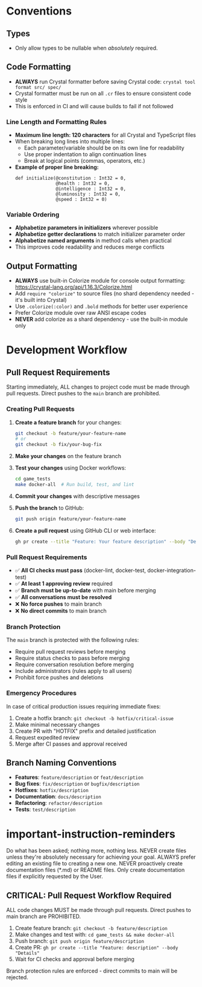 # Conventions

## Types
- Only allow types to be nullable when *absolutely* required.

## Code Formatting
- **ALWAYS** run Crystal formatter before saving Crystal code: `crystal tool format src/ spec/`
- Crystal formatter must be run on all `.cr` files to ensure consistent code style
- This is enforced in CI and will cause builds to fail if not followed

### Line Length and Formatting Rules
- **Maximum line length: 120 characters** for all Crystal and TypeScript files
- When breaking long lines into multiple lines:
  - Each parameter/variable should be on its own line for readability
  - Use proper indentation to align continuation lines
  - Break at logical points (commas, operators, etc.)
- **Example of proper line breaking:**
  ```crystal
  def initialize(@constitution : Int32 = 0,
                 @health : Int32 = 0,
                 @intelligence : Int32 = 0,
                 @luminosity : Int32 = 0,
                 @speed : Int32 = 0)
  ```

### Variable Ordering
- **Alphabetize parameters in initializers** wherever possible
- **Alphabetize getter declarations** to match initializer parameter order
- **Alphabetize named arguments** in method calls when practical
- This improves code readability and reduces merge conflicts

## Output Formatting
- **ALWAYS** use built-in Colorize module for console output formatting: https://crystal-lang.org/api/1.16.3/Colorize.html
- Add `require "colorize"` to source files (no shard dependency needed - it's built into Crystal)
- Use `.colorize(:color)` and `.bold` methods for better user experience
- Prefer Colorize module over raw ANSI escape codes
- **NEVER** add colorize as a shard dependency - use the built-in module only

# Development Workflow

## Pull Request Requirements
Starting immediately, ALL changes to project code must be made through pull requests. Direct pushes to the `main` branch are prohibited.

### Creating Pull Requests
1. **Create a feature branch** for your changes:
   ```bash
   git checkout -b feature/your-feature-name
   # or
   git checkout -b fix/your-bug-fix
   ```

2. **Make your changes** on the feature branch
3. **Test your changes** using Docker workflows:
   ```bash
   cd game_tests
   make docker-all  # Run build, test, and lint
   ```

4. **Commit your changes** with descriptive messages
5. **Push the branch** to GitHub:
   ```bash
   git push origin feature/your-feature-name
   ```

6. **Create a pull request** using GitHub CLI or web interface:
   ```bash
   gh pr create --title "Feature: Your feature description" --body "Detailed description of changes"
   ```

### Pull Request Requirements
- ✅ **All CI checks must pass** (docker-lint, docker-test, docker-integration-test)
- ✅ **At least 1 approving review** required
- ✅ **Branch must be up-to-date** with main before merging
- ✅ **All conversations must be resolved**
- ❌ **No force pushes** to main branch
- ❌ **No direct commits** to main branch

### Branch Protection
The `main` branch is protected with the following rules:
- Require pull request reviews before merging
- Require status checks to pass before merging
- Require conversation resolution before merging
- Include administrators (rules apply to all users)
- Prohibit force pushes and deletions

### Emergency Procedures
In case of critical production issues requiring immediate fixes:
1. Create a hotfix branch: `git checkout -b hotfix/critical-issue`
2. Make minimal necessary changes
3. Create PR with "HOTFIX" prefix and detailed justification
4. Request expedited review
5. Merge after CI passes and approval received

## Branch Naming Conventions
- **Features**: `feature/description` or `feat/description`
- **Bug fixes**: `fix/description` or `bugfix/description`
- **Hotfixes**: `hotfix/description`
- **Documentation**: `docs/description`
- **Refactoring**: `refactor/description`
- **Tests**: `test/description`

# important-instruction-reminders
Do what has been asked; nothing more, nothing less.
NEVER create files unless they're absolutely necessary for achieving your goal.
ALWAYS prefer editing an existing file to creating a new one.
NEVER proactively create documentation files (*.md) or README files. Only create documentation files if explicitly requested by the User.

## CRITICAL: Pull Request Workflow Required
ALL code changes MUST be made through pull requests. Direct pushes to main branch are PROHIBITED.
1. Create feature branch: `git checkout -b feature/description`
2. Make changes and test with: `cd game_tests && make docker-all`
3. Push branch: `git push origin feature/description`
4. Create PR: `gh pr create --title "Feature: description" --body "Details"`
5. Wait for CI checks and approval before merging

Branch protection rules are enforced - direct commits to main will be rejected.